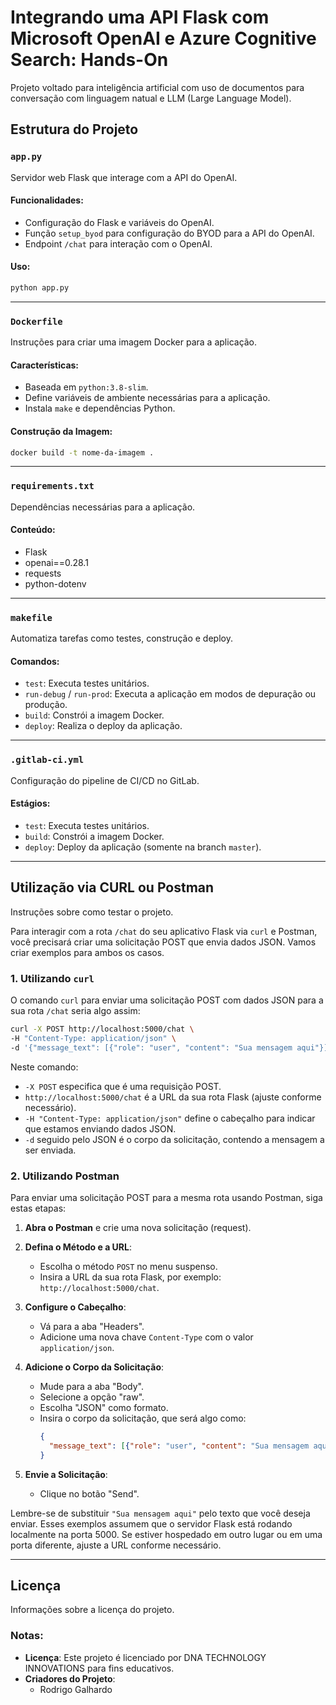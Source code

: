 # Integrando uma API Flask com Microsoft OpenAI e Azure Cognitive Search: Hands-On

Projeto voltado para inteligência artificial com uso de documentos para 
conversação com linguagem natual e LLM (Large Language Model).

## Estrutura do Projeto

### `app.py`

Servidor web Flask que interage com a API do OpenAI.

#### Funcionalidades:
- Configuração do Flask e variáveis do OpenAI.
- Função `setup_byod` para configuração do BYOD para a API do OpenAI.
- Endpoint `/chat` para interação com o OpenAI.

#### Uso:
```bash
python app.py
```

---

### `Dockerfile`

Instruções para criar uma imagem Docker para a aplicação.

#### Características:
- Baseada em `python:3.8-slim`.
- Define variáveis de ambiente necessárias para a aplicação.
- Instala `make` e dependências Python.

#### Construção da Imagem:
```bash
docker build -t nome-da-imagem .
```

---

### `requirements.txt`

Dependências necessárias para a aplicação.

#### Conteúdo:
- Flask
- openai==0.28.1
- requests
- python-dotenv

---

### `makefile`

Automatiza tarefas como testes, construção e deploy.

#### Comandos:
- `test`: Executa testes unitários.
- `run-debug` / `run-prod`: Executa a aplicação em modos de depuração ou produção.
- `build`: Constrói a imagem Docker.
- `deploy`: Realiza o deploy da aplicação.

---

### `.gitlab-ci.yml`

Configuração do pipeline de CI/CD no GitLab.

#### Estágios:
- `test`: Executa testes unitários.
- `build`: Constrói a imagem Docker.
- `deploy`: Deploy da aplicação (somente na branch `master`).

---

## Utilização via CURL ou Postman

Instruções sobre como testar o projeto.

Para interagir com a rota `/chat` do seu aplicativo Flask via `curl` e Postman, você precisará criar uma solicitação POST que envia dados JSON. Vamos criar exemplos para ambos os casos.

### 1. Utilizando `curl`

O comando `curl` para enviar uma solicitação POST com dados JSON para a sua rota `/chat` seria algo assim:

```bash
curl -X POST http://localhost:5000/chat \
-H "Content-Type: application/json" \
-d '{"message_text": [{"role": "user", "content": "Sua mensagem aqui"}]}'
```

Neste comando:
- `-X POST` especifica que é uma requisição POST.
- `http://localhost:5000/chat` é a URL da sua rota Flask (ajuste conforme necessário).
- `-H "Content-Type: application/json"` define o cabeçalho para indicar que estamos enviando dados JSON.
- `-d` seguido pelo JSON é o corpo da solicitação, contendo a mensagem a ser enviada.

### 2. Utilizando Postman

Para enviar uma solicitação POST para a mesma rota usando Postman, siga estas etapas:

1. **Abra o Postman** e crie uma nova solicitação (request).

2. **Defina o Método e a URL**:
   - Escolha o método `POST` no menu suspenso.
   - Insira a URL da sua rota Flask, por exemplo: `http://localhost:5000/chat`.

3. **Configure o Cabeçalho**:
   - Vá para a aba "Headers".
   - Adicione uma nova chave `Content-Type` com o valor `application/json`.

4. **Adicione o Corpo da Solicitação**:
   - Mude para a aba "Body".
   - Selecione a opção "raw".
   - Escolha "JSON" como formato.
   - Insira o corpo da solicitação, que será algo como:
     ```json
     {
       "message_text": [{"role": "user", "content": "Sua mensagem aqui"}]
     }
     ```

5. **Envie a Solicitação**:
   - Clique no botão "Send".

Lembre-se de substituir `"Sua mensagem aqui"` pelo texto que você deseja enviar. Esses exemplos assumem que o servidor Flask está rodando localmente na porta 5000. Se estiver hospedado em outro lugar ou em uma porta diferente, ajuste a URL conforme necessário.

---

## Licença

Informações sobre a licença do projeto.


### Notas:

- **Licença**: Este projeto é licenciado por DNA TECHNOLOGY INNOVATIONS para fins educativos.
- **Criadores do Projeto**: 
  - Rodrigo Galhardo
